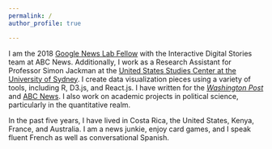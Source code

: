 ```yaml
---
permalink: /
author_profile: true

---
```


I am the 2018 [Google News Lab Fellow](https://newslab.withgoogle.com/fellowship) with the Interactive Digital Stories team at ABC News. Additionally, I work as a Research Assistant for Professor Simon Jackman at the [United States Studies Center at the University of Sydney](https://ussc.edu.au). I create data visualization pieces using a variety of tools, including R, D3.js, and React.js. I have written for the [*Washington Post*](https://www.washingtonpost.com/news/monkey-cage/wp/2017/10/25/we-finally-know-the-results-of-papua-new-guineas-elections/?utm_term=.a1cc038a4649) and [ABC News](http://www.abc.net.au/news/2018-01-19/donald-trump-remains-popular-with-republicans-after-a-year/9333378). I also work on academic projects in political science, particularly in the quantitative realm. 

In the past five years, I have lived in Costa Rica, the United States, Kenya, France, and Australia. I am a news junkie, enjoy card games, and I speak fluent French as well as conversational Spanish.




